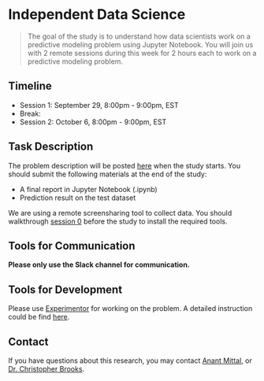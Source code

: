 <!-- Remove all the comments for each group repo -->

# Independent Data Science

> The goal of the study is to understand how data scientists work on a predictive modeling problem using Jupyter Notebook. You will join us with 2 remote sessions during this week for 2 hours each to work on a predictive modeling problem. 

## Timeline
<!-- Change the timeline for each group! -->
- Session 1: September 29, 8:00pm - 9:00pm, EST
- Break:  
- Session 2: October 6, 8:00pm - 9:00pm, EST

## Task Description
<!-- Change the link to overview, move other mds into /unreleased for session 0 -->
The problem description will be posted [here](overview.md) when the study starts. You should submit the following materials at the end of the study:

- A final report in Jupyter Notebook (.ipynb)
- Prediction result on the test dataset

We are using a remote screensharing tool to collect data. You should walkthrough [session 0](session0.md) before the study to install the required tools.

## Tools for Communication
<!-- For groups using Slack -->
**Please only use the Slack channel for communication.**  


## Tools for Development
<!-- For groups using shared environment -->
Please use [Experimentor](https://experimentor.mentoracademy.org) for working on the problem. A detailed instruction could be find [here](howto.md). 
<!-- For groups using non-shared environment -->

## Contact

If you have questions about this research, you may contact [Anant Mittal](mailto:anmittal@umich.edu), or [Dr. Christopher Brooks](mailto:brooksch@umich.edu).
